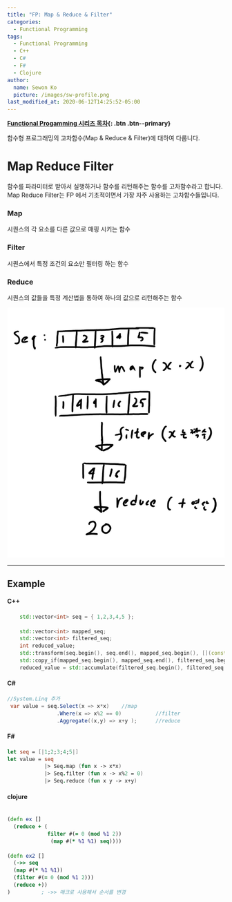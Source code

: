 ```yaml
---
title: "FP: Map & Reduce & Filter"
categories:
  - Functional Programming
tags:
  - Functional Programming
  - C++
  - C#
  - F#
  - Clojure
author:
  name: Sewon Ko
  picture: /images/sw-profile.png
last_modified_at: 2020-06-12T14:25:52-05:00
---
```


**[Functional Progamming 시리즈 목차](https://dream365.github.io/functional%20programming/fp-content/){: .btn .btn--primary}**<br>

함수형 프로그래밍의 고차함수(Map & Reduce & Filter)에 대하여 다룹니다.
<!--more-->

# Map Reduce Filter
함수를 파라미터로 받아서 실행하거나 함수를 리턴해주는 함수를 고차함수라고 합니다. 
Map Reduce Filter는 FP 에서 기초적이면서 가장 자주 사용하는 고차함수들입니다.  

### Map
시퀀스의 각 요소를 다른 값으로 매핑 시키는 함수

### Filter
시퀀스에서 특정 조건의 요소만 필터링 하는 함수

### Reduce 
시퀀스의 값들을 특정 계산법을 통하여 하나의 값으로 리턴해주는 함수

![ex](/images/map-reduce-filter.jpg)


____
## Example
#### C++
```c++
    std::vector<int> seq = { 1,2,3,4,5 };

    std::vector<int> mapped_seq;
    std::vector<int> filtered_seq;
    int reduced_value;
    std::transform(seq.begin(), seq.end(), mapped_seq.begin(), [](const auto& x) {return x * x; });
    std::copy_if(mapped_seq.begin(), mapped_seq.end(), filtered_seq.begin(), [](const auto& x) {return x%2 == 0; });
    reduced_value = std::accumulate(filtered_seq.begin(), filtered_seq.end(), 0 , [](const auto& x, const auto& y) {return x + y; });

```

#### C#
```csharp
//System.Linq 추가
 var value = seq.Select(x => x*x)    //map
                .Where(x => x%2 == 0)           //filter
                .Aggregate((x,y) => x+y );      //reduce
```

#### F#
```fsharp
let seq = [|1;2;3;4;5|]
let value = seq
            |> Seq.map (fun x -> x*x)
            |> Seq.filter (fun x -> x%2 = 0)
            |> Seq.reduce (fun x y -> x+y)
```

#### clojure
```clojure

(defn ex [] 
  (reduce + (
             filter #(= 0 (mod %1 2))
              (map #(* %1 %1) seq))))

(defn ex2 []
  (->> seq
  (map #(* %1 %1))
  (filter #(= 0 (mod %1 2)))
  (reduce +))
)          ; ->> 매크로 사용해서 순서를 변경
```
